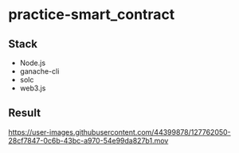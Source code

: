 # practice-smart_contract

## Stack
- Node.js
- ganache-cli
- solc
- web3.js

## Result

https://user-images.githubusercontent.com/44399878/127762050-28cf7847-0c6b-43bc-a970-54e99da827b1.mov


